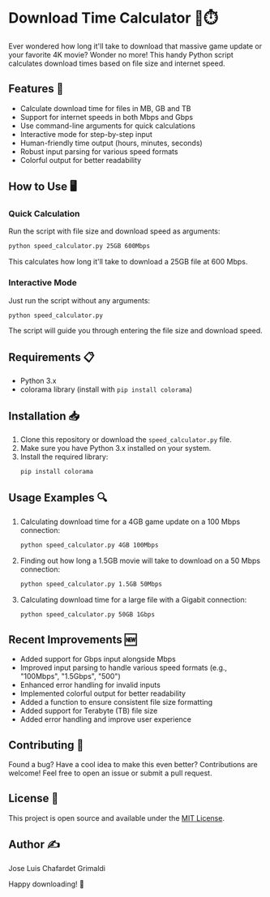 # Download Time Calculator 🚀⏱️

Ever wondered how long it'll take to download that massive game update or your favorite 4K movie? Wonder no more! This handy Python script calculates download times based on file size and internet speed.

## Features 🌟

- Calculate download time for files in MB, GB and TB 
- Support for internet speeds in both Mbps and Gbps
- Use command-line arguments for quick calculations
- Interactive mode for step-by-step input
- Human-friendly time output (hours, minutes, seconds)
- Robust input parsing for various speed formats
- Colorful output for better readability

## How to Use 🖥️

### Quick Calculation

Run the script with file size and download speed as arguments:

```bash
python speed_calculator.py 25GB 600Mbps
```

This calculates how long it'll take to download a 25GB file at 600 Mbps.

### Interactive Mode

Just run the script without any arguments:

```bash
python speed_calculator.py
```

The script will guide you through entering the file size and download speed.

## Requirements 📋

- Python 3.x
- colorama library (install with `pip install colorama`)

## Installation 📥

1. Clone this repository or download the `speed_calculator.py` file.
2. Make sure you have Python 3.x installed on your system.
3. Install the required library:
   ```bash
   pip install colorama
   ```

## Usage Examples 🔍

1. Calculating download time for a 4GB game update on a 100 Mbps connection:
   ```bash
   python speed_calculator.py 4GB 100Mbps
   ```

2. Finding out how long a 1.5GB movie will take to download on a 50 Mbps connection:
   ```bash
   python speed_calculator.py 1.5GB 50Mbps
   ```

3. Calculating download time for a large file with a Gigabit connection:
   ```bash
   python speed_calculator.py 50GB 1Gbps
   ```

## Recent Improvements 🆕

- Added support for Gbps input alongside Mbps
- Improved input parsing to handle various speed formats (e.g., "100Mbps", "1.5Gbps", "500")
- Enhanced error handling for invalid inputs
- Implemented colorful output for better readability
- Added a function to ensure consistent file size formatting
- Added support for Terabyte (TB) file size
- Added error handling and improve user experience

## Contributing 🤝

Found a bug? Have a cool idea to make this even better? Contributions are welcome! Feel free to open an issue or submit a pull request.

## License 📄

This project is open source and available under the [MIT License](LICENSE).

## Author ✍️

Jose Luis Chafardet Grimaldi

Happy downloading! 🎉